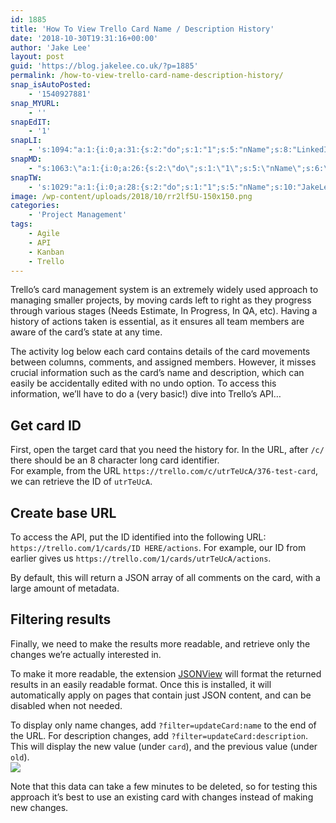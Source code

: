 ```yaml
---
id: 1885
title: 'How To View Trello Card Name / Description History'
date: '2018-10-30T19:31:16+00:00'
author: 'Jake Lee'
layout: post
guid: 'https://blog.jakelee.co.uk/?p=1885'
permalink: /how-to-view-trello-card-name-description-history/
snap_isAutoPosted:
    - '1540927881'
snap_MYURL:
    - ''
snapEdIT:
    - '1'
snapLI:
    - 's:1094:"a:1:{i:0;a:31:{s:2:"do";s:1:"1";s:5:"nName";s:8:"LinkedIn";s:9:"msgFormat";s:29:"%TITLE% %URL% %HCATS% %HTAGS%";s:10:"msgAFormat";s:0:"";s:11:"msgATFormat";s:0:"";s:6:"appKey";s:33:"x5g9aw2b4g4z516c4p434d4s5k5r4m5b4";s:6:"appSec";s:37:"d3h0a73e4p34446a4h4m4p4r484j416m494f4";s:8:"postType";s:1:"A";s:8:"apiToUse";s:4:"liv1";s:7:"fltrsOn";i:0;s:5:"fltrs";a:0:{}s:7:"proxyOn";i:0;s:7:"useSURL";i:0;s:1:"v";i:350;s:4:"pgID";s:0:"";s:10:"oAuthToken";s:40:"78--f000c8e5-27cd-4d5e-8287-1d46adc4fc72";s:16:"oAuthTokenSecret";s:36:"fdcdb9a1-47be-4069-9116-967e58ae33a8";s:13:"oAuthVerifier";s:5:"58406";s:11:"accessToken";s:36:"d8204aa0-953a-447f-a18b-10061ae0dac8";s:14:"accessTokenSec";s:36:"d4c4c9c6-6b20-4c96-951e-16cade3e37a2";s:10:"liUserInfo";s:21:"8Tg_SCkQOs - Jake Lee";s:5:"proxy";a:2:{s:5:"proxy";s:0:"";s:2:"up";s:0:"";}s:9:"wpImgSize";s:4:"full";s:8:"isPosted";s:1:"1";s:7:"postURL";s:50:"www.linkedin.com/updates?topic=6463119962251886593";s:5:"pDate";s:19:"2018-10-30 19:31:18";s:9:"isAutoImg";s:1:"A";s:8:"imgToUse";s:0:"";s:9:"isAutoURL";s:1:"A";s:8:"urlToUse";s:0:"";s:4:"doLI";i:0;}}";'
snapMD:
    - "s:1063:\"a:1:{i:0;a:26:{s:2:\"do\";s:1:\"1\";s:5:\"nName\";s:6:\"Medium\";s:9:\"msgFormat\";s:57:\"%FULLTEXT%\r\n\r\nOriginally written by %AUTHORNAME% at %URL%\";s:10:\"msgTFormat\";s:7:\"%TITLE%\";s:6:\"appKey\";s:29:\"x5g9as2n584k554x2u2k5l5e584x2\";s:6:\"appSec\";s:85:\"d3h0ap2b4s294a4u2r234d444a4q2a444w203l574o2m5b4d4t2s2x2e4z254v244b4z29423n554245443z2\";s:8:\"inclTags\";s:1:\"1\";s:7:\"fltrsOn\";i:0;s:5:\"fltrs\";a:0:{}s:7:\"proxyOn\";i:0;s:7:\"useSURL\";i:0;s:1:\"v\";i:350;s:4:\"publ\";s:1:\"0\";s:11:\"accessToken\";s:65:\"2d7b57f7b8551dfce904df977853ab5c9013c1ff73e7a1c3871122d407b65c66d\";s:12:\"appAppUserID\";s:65:\"1292136ac0b4a115c6d97be049596d1a7fe0629463c6f5dc25420b131244ef7f7\";s:14:\"appAppUserName\";s:20:\"Jake Lee (JakeSteam)\";s:13:\"appAppUserURL\";s:29:\"https://medium.com/@JakeSteam\";s:7:\"pubList\";a:0:{}s:9:\"wpImgSize\";s:4:\"full\";s:8:\"isPosted\";s:1:\"1\";s:4:\"pgID\";s:12:\"c10019ac27c0\";s:7:\"postURL\";s:91:\"https://medium.com/@JakeSteam/how-to-view-trello-card-name-description-history-c10019ac27c0\";s:5:\"pDate\";s:19:\"2018-10-30 19:31:21\";s:9:\"isAutoURL\";s:1:\"A\";s:8:\"urlToUse\";s:0:\"\";s:4:\"doMD\";i:0;}}\";"
snapTW:
    - 's:1029:"a:1:{i:0;a:28:{s:2:"do";s:1:"1";s:5:"nName";s:10:"JakeLeeLtd";s:9:"msgFormat";s:29:"%TITLE% %URL% %HCATS% %HTAGS%";s:6:"appKey";s:55:"x5g9as3a5l4y436g373m505t5x573b5u2x2p4a4i3s2o5z5m4t3m4p3";s:6:"appSec";s:105:"d3h0a44o5j4m534w3i3054644y5p4v5h3s4y2l5g3u2n5a5k3r3t234f4r3o4o474z5e4160356m315r2y4t3u3u5g4o5w5w3p2p5p4o5";s:7:"fltrsOn";i:0;s:5:"fltrs";a:0:{}s:7:"proxyOn";i:0;s:7:"useSURL";i:0;s:1:"v";i:350;s:5:"twURL";s:30:"https://twitter.com/JakeLeeLtd";s:11:"accessToken";s:50:"38832241-dC65SmtAzpGixFe5KtXle6UYHfE6b35UaDlP3xb6M";s:14:"accessTokenSec";s:45:"qZjEqjHlx8jpYKUPllCqk1Z7CWu90ruTd4RRHP0NFoDbg";s:5:"tw140";i:0;s:10:"riComments";i:0;s:11:"riCommentsM";i:0;s:12:"riCommentsAA";i:0;s:8:"attchImg";s:1:"0";s:9:"wpImgSize";s:4:"full";s:8:"isPosted";s:1:"1";s:4:"pgID";s:19:"1057354288425525250";s:7:"postURL";s:57:"https://twitter.com/JakeLeeLtd/status/1057354288425525250";s:5:"pDate";s:19:"2018-10-30 19:31:21";s:9:"isAutoImg";s:1:"A";s:8:"imgToUse";s:0:"";s:9:"isAutoURL";s:1:"A";s:8:"urlToUse";s:0:"";s:4:"doTW";i:0;}}";'
image: /wp-content/uploads/2018/10/rr2lf5U-150x150.png
categories:
    - 'Project Management'
tags:
    - Agile
    - API
    - Kanban
    - Trello
---
```


Trello’s card management system is an extremely widely used approach to managing smaller projects, by moving cards left to right as they progress through various stages (Needs Estimate, In Progress, In QA, etc). Having a history of actions taken is essential, as it ensures all team members are aware of the card’s state at any time.

The activity log below each card contains details of the card movements between columns, comments, and assigned members. However, it misses crucial information such as the card’s name and description, which can easily be accidentally edited with no undo option. To access this information, we’ll have to do a (very basic!) dive into Trello’s API…

## Get card ID

First, open the target card that you need the history for. In the URL, after `/c/` there should be an 8 character long card identifier.  
For example, from the URL `https://trello.com/c/utrTeUcA/376-test-card`, we can retrieve the ID of `utrTeUcA`.

## Create base URL

To access the API, put the ID identified into the following URL: `https://trello.com/1/cards/ID HERE/actions`. For example, our ID from earlier gives us `https://trello.com/1/cards/utrTeUcA/actions`.

By default, this will return a JSON array of all comments on the card, with a large amount of metadata.

## Filtering results

Finally, we need to make the results more readable, and retrieve only the changes we’re actually interested in.

To make it more readable, the extension [JSONView](https://chrome.google.com/webstore/detail/jsonview/chklaanhfefbnpoihckbnefhakgolnmc) will format the returned results in an easily readable format. Once this is installed, it will automatically apply on pages that contain just JSON content, and can be disabled when not needed.

To display only name changes, add `?filter=updateCard:name` to the end of the URL. For description changes, add `?filter=updateCard:description`. This will display the new value (under `card`), and the previous value (under `old`).  
![](https://i0.wp.com/i.imgur.com/rr2lf5U.png?resize=668%2C316&ssl=1)

Note that this data can take a few minutes to be deleted, so for testing this approach it’s best to use an existing card with changes instead of making new changes.
